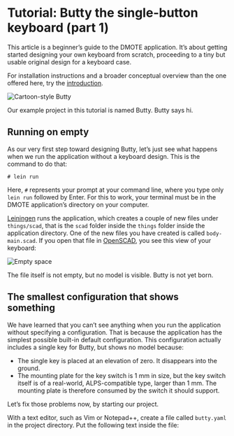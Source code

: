 # Tutorial: Butty the single-button keyboard (part 1)

This article is a beginner’s guide to the DMOTE application. It’s about getting
started designing your own keyboard from scratch, proceeding to a tiny but
usable original design for a keyboard case.

For installation instructions and a broader conceptual overview than the one
offered here, try the [introduction](intro.md).

![Cartoon-style Butty](img/butty/mascot_greeting.png)

Our example project in this tutorial is named Butty. Butty says hi.

## Running on empty

As our very first step toward designing Butty, let’s just see what happens
when we run the application without a keyboard design. This is the command to
do that:

`# lein run`

Here, `#` represents your prompt at your command line, where you type only
`lein run` followed by Enter. For this to work, your terminal must be in the
DMOTE application’s directory on your computer.

[Leiningen](https://leiningen.org/) runs the application, which creates a
couple of new files under `things/scad`, that is the `scad` folder inside the
`things` folder inside the application directory. One of the new files you have
created is called `body-main.scad`. If you open that file in
[OpenSCAD](https://www.openscad.org/), you see this view of your keyboard:

![Empty space](img/butty/bare.png)

The file itself is not empty, but no model is visible. Butty is not yet born.

## The smallest configuration that shows something

We have learned that you can’t see anything when you run the application
without specifying a configuration. That is because the application has the
simplest possible built-in default configuration. This configuration actually
includes a single key for Butty, but shows no model because:

* The single key is placed at an elevation of zero. It disappears into the
  ground.
* The mounting plate for the key switch is 1 mm in size, but the key switch
  itself is of a real-world, ALPS-compatible type, larger than 1 mm. The
  mounting plate is therefore consumed by the switch it should support.

Let’s fix those problems now, by starting our project.

With a text editor, such as Vim or Notepad++, create a file called `butty.yaml`
in the project directory. Put the following text inside the file:

```yaml
